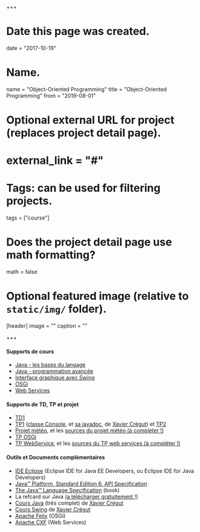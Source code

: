 +++
# Date this page was created.
date = "2017-10-19"

# Name.
name = "Object-Oriented Programming"
title = "Object-Oriented Programming"
from = "2019-08-01"

# Optional external URL for project (replaces project detail page).
# external_link = "#"

# Tags: can be used for filtering projects.
tags = ["course"]

# Does the project detail page use math formatting?
math = false

# Optional featured image (relative to `static/img/` folder).
[header]
image = ""
caption = ""

+++

<h4>Supports de cours</h4>
<ul>
	<li> <a href="./0910/Java1.pdf">Java - les bases du langage</a>
	<li> <a href="./0910/Java2.pdf">Java - programmation avancée</a>
	<li> <a href="./0910/Java3.pdf">Interface graphique avec Swing</a>
	<li> <a href="./0910/OSGi.pdf">OSGi</a>
	<li> <a href="#">Web Services</a>
</ul>

<h4>Supports de TD, TP et projet</h4>
<ul>
	<li> <a href="./0910/dri-td1-09.pdf">TD1</a></li>
	<li> <a href="./0910/dri-tp1-09.pdf">TP1</a> (<a href="./0910/Console.java">classe Console</a>, et <a href="./0910/doc-console/">sa javadoc</a>, de <a href="http://cregut.perso.enseeiht.fr/" target="_blank">Xavier Crégut</a>) et <a href="./0910/dri-tp2-09.pdf">TP2</a></li>
	<li> <a href="./0910/dri-projet-meteo-09.pdf">Projet météo</a>, et les <a href="./0910/fr.spm.dri.meteo.zip">sources du projet météo (à compléter !)</a></li>
	<li> <a href="./0910/dri-OSGi-Felix-tp-09.pdf">TP OSGi</a></li>
	<li> <a href="#">TP WebService</a>, et les <a href="./0910/fr.spm.dri.webservices.zip">sources du TP web services (à compléter !)</a></li>
</ul>

<h4>Outils et Documents complémentaires</h4>
<ul>
	<li> <a href="http://www.eclipse.org/downloads/">IDE Eclipse</a> (Eclipse IDE for Java EE Developers, ou Eclipse IDE for Java Developers)</li>
	<li> <a href="http://java.sun.com/javase/6/docs/api/" target="_blank">Java™ Platform, Standard Edition 6, API Specification</a></li>
	<li> <a href="http://java.sun.com/docs/books/jls/" target="_blank">The Java™ Language Specification</a> (book)</li>
	<li> La refcard sur Java <a href="http://refcardz.dzone.com/refcardz/core-java" target="_blank">(a télécharger gratuitement !)</a> </li>
	<li> <a href="./0910/cnam-nfp121-2009-cm-01-sujet.pdf">Cours Java</a> (très complet) de <a href="http://cregut.perso.enseeiht.fr/" target="_blank">Xavier Crégut</a></li>
	<li> <a href="./0910/to-1in-2008-cm-04-sujet.pdf">Cours Swing</a> de <a href="http://cregut.perso.enseeiht.fr/" target="_blank">Xavier Crégut</a></li>
	<li> <a href="http://felix.apache.org/">Apache Felix</a> (OSGi)</li>
	<li> <a href="http://cxf.apache.org/">Apache CXF</a> (Web Services)</li>
</ul>
